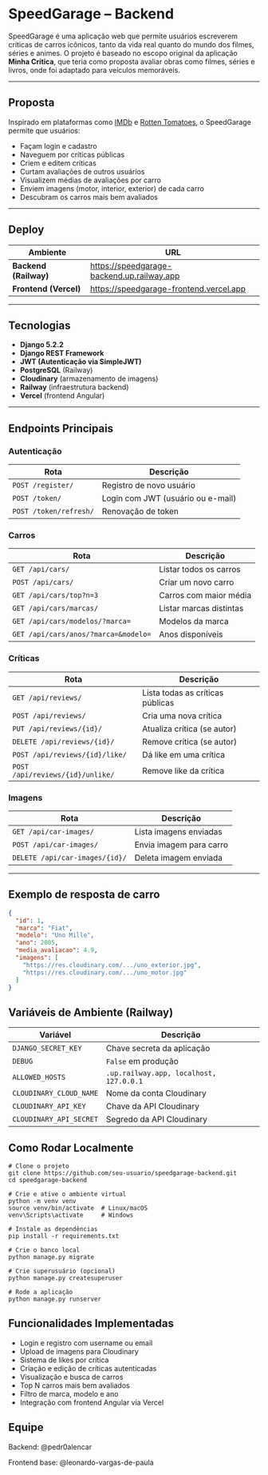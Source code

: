# SpeedGarage – Backend

SpeedGarage é uma aplicação web que permite usuários escreverem críticas de carros icônicos, tanto da vida real quanto do mundo dos filmes, séries e animes. O projeto é baseado no escopo original da aplicação **Minha Crítica**, que teria como proposta avaliar obras como filmes, séries e livros, onde foi adaptado para veículos memoráveis.

---

## Proposta

Inspirado em plataformas como [IMDb](https://www.imdb.com/) e [Rotten Tomatoes](https://www.rottentomatoes.com/), o SpeedGarage permite que usuários:

- Façam login e cadastro
- Naveguem por críticas públicas
- Criem e editem críticas
- Curtam avaliações de outros usuários
- Visualizem médias de avaliações por carro
- Enviem imagens (motor, interior, exterior) de cada carro
- Descubram os carros mais bem avaliados

---

## Deploy

| Ambiente | URL |
|----------|-----|
| **Backend (Railway)** | https://speedgarage-backend.up.railway.app |
| **Frontend (Vercel)** | https://speedgarage-frontend.vercel.app |

---

## Tecnologias

- **Django 5.2.2**
- **Django REST Framework**
- **JWT (Autenticação via SimpleJWT)**
- **PostgreSQL** (Railway)
- **Cloudinary** (armazenamento de imagens)
- **Railway** (infraestrutura backend)
- **Vercel** (frontend Angular)

---

## Endpoints Principais

### Autenticação

| Rota | Descrição |
|------|-----------|
| `POST /register/` | Registro de novo usuário |
| `POST /token/` | Login com JWT (usuário ou e-mail) |
| `POST /token/refresh/` | Renovação de token |

### Carros

| Rota | Descrição |
|------|-----------|
| `GET /api/cars/` | Listar todos os carros |
| `POST /api/cars/` | Criar um novo carro |
| `GET /api/cars/top?n=3` | Carros com maior média |
| `GET /api/cars/marcas/` | Listar marcas distintas |
| `GET /api/cars/modelos/?marca=` | Modelos da marca |
| `GET /api/cars/anos/?marca=&modelo=` | Anos disponíveis |

### Críticas

| Rota | Descrição |
|------|-----------|
| `GET /api/reviews/` | Lista todas as críticas públicas |
| `POST /api/reviews/` | Cria uma nova crítica |
| `PUT /api/reviews/{id}/` | Atualiza crítica (se autor) |
| `DELETE /api/reviews/{id}/` | Remove crítica (se autor) |
| `POST /api/reviews/{id}/like/` | Dá like em uma crítica |
| `POST /api/reviews/{id}/unlike/` | Remove like da crítica |

### Imagens

| Rota | Descrição |
|------|-----------|
| `GET /api/car-images/` | Lista imagens enviadas |
| `POST /api/car-images/` | Envia imagem para carro |
| `DELETE /api/car-images/{id}/` | Deleta imagem enviada |

---

## Exemplo de resposta de carro

```json
{
  "id": 1,
  "marca": "Fiat",
  "modelo": "Uno Mille",
  "ano": 2005,
  "media_avaliacao": 4.9,
  "imagens": [
    "https://res.cloudinary.com/.../uno_exterior.jpg",
    "https://res.cloudinary.com/.../uno_motor.jpg"
  ]
}
```
## Variáveis de Ambiente (Railway)

| Variável                | Descrição                               |
| ----------------------- | --------------------------------------- |
| `DJANGO_SECRET_KEY`     | Chave secreta da aplicação              |
| `DEBUG`                 | `False` em produção                     |
| `ALLOWED_HOSTS`         | `.up.railway.app, localhost, 127.0.0.1` |
| `CLOUDINARY_CLOUD_NAME` | Nome da conta Cloudinary                |
| `CLOUDINARY_API_KEY`    | Chave da API Cloudinary                 |
| `CLOUDINARY_API_SECRET` | Segredo da API Cloudinary               |

## Como Rodar Localmente

```
# Clone o projeto
git clone https://github.com/seu-usuario/speedgarage-backend.git
cd speedgarage-backend

# Crie e ative o ambiente virtual
python -m venv venv
source venv/bin/activate  # Linux/macOS
venv\Scripts\activate     # Windows

# Instale as dependências
pip install -r requirements.txt

# Crie o banco local
python manage.py migrate

# Crie superusuário (opcional)
python manage.py createsuperuser

# Rode a aplicação
python manage.py runserver

```

## Funcionalidades Implementadas
 - Login e registro com username ou email
 - Upload de imagens para Cloudinary
 - Sistema de likes por crítica
 - Criação e edição de críticas autenticadas
 - Visualização e busca de carros
 - Top N carros mais bem avaliados
 - Filtro de marca, modelo e ano
 - Integração com frontend Angular via Vercel

## Equipe
Backend: @pedr0alencar

Frontend base: @leonardo-vargas-de-paula

